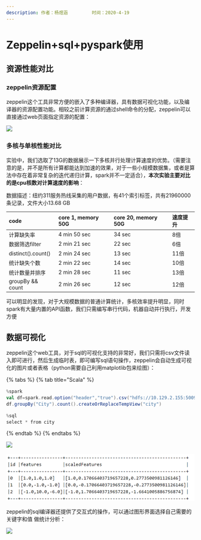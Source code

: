 ```yaml
---
description: 作者：杨煜涵         时间：2020-4-19
---
```


# Zeppelin+sql+pyspark使用

## 资源性能对比

### zeppelin资源配置

zeppelin这个工具非常方便的嵌入了多种编译器，具有数据可视化功能，以及编译器的资源配置功能。相较之前计算资源的通过shell命令的分配，zeppelin可以直接通过web页面指定资源的配置：

![](../.gitbook/assets/image%20%2847%29.png)

### 多核与单核性能对比

实验中，我们选取了13G的数据展示一下多核并行处理计算速度的优势。（需要注意的是，并不是所有计算都能达到加速的效果，对于一些小规模数据集，或者是算法中存在着非常复杂的迭代递归计算，spark并不一定适合），**本次实验主要对比的是cpu核数对计算速度的影响**：

数据描述：纽约311服务热线采集的用户数据，有41个索引标签，共有21960000条记录，文件大小13.68 GB

| code | core 1, memory 50G | core 20, memory 50G | 速度提升 |
| :--- | :--- | :--- | :--- |
| 计算缺失率 | 4 min 50 sec | 34 sec | 8倍 |
| 数据筛选filter | 2 min 21 sec | 22 sec | 6倍 |
| distinct\(\).count\(\) | 2 min 24 sec | 13 sec | 11倍 |
| 统计缺失个数 | 2 min 22 sec | 14 sec | 10倍 |
| 统计数量并排序 | 2 min 28 sec | 11 sec | 13倍 |
| groupBy && count | 2 min 26 sec | 12 sec | 12倍 |

可以明显的发现，对于大规模数据的普通计算统计，多核效率提升明显，同时spark有大量内置的API函数，我们只需编写串行代码，机器自动并行执行，开发方便

## 数据可视化

zeppelin这个web工具，对于sql的可视化支持的非常好，我们只需将csv文件读入即可进行，然后生成临时表，即可编写sql语句操作，zeppelin会自动生成可视化的图片或者表格（python需要自己利用matplotlib包来绘图）：

{% tabs %}
{% tab title="Scala" %}
```scala
%spark
val df=spark.read.option("header","true").csv("hdfs://10.129.2.155:50090/123/data/311-data/311-service-requests-from-2010-to-present.csv")
df.groupBy("City").count().createOrReplaceTempView("city")
```

```scala
%sql
select * from city
```
{% endtab %}
{% endtabs %}

![](../.gitbook/assets/image%20%2822%29.png)

![](../.gitbook/assets/image%20%2812%29.png)

zeppelin的sql编译器还提供了交互式的操作，可以通过图形界面选择自己需要的 关键字和值 做统计分析：

![](../.gitbook/assets/image%20%2819%29.png)


